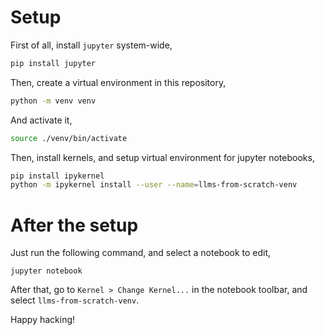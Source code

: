 # Setup
First of all, install `jupyter` system-wide,
```sh
pip install jupyter
```
Then, create a virtual environment in this repository,

```sh
python -m venv venv
```
And activate it,
```sh
source ./venv/bin/activate
```
Then, install kernels, and setup virtual environment for jupyter notebooks,
```sh
pip install ipykernel
python -m ipykernel install --user --name=llms-from-scratch-venv
```
# After the setup
Just run the following command, and select a notebook to edit,
```
jupyter notebook
```
After that, go to `Kernel > Change Kernel...` in the notebook toolbar, and
select `llms-from-scratch-venv`.

Happy hacking!
